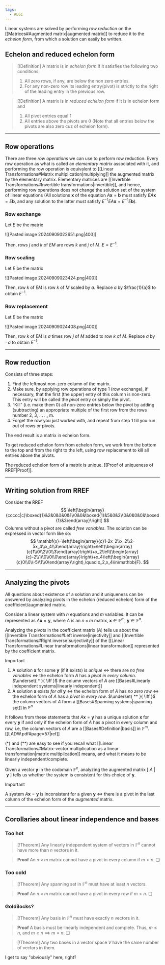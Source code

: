 ```yaml
---
tags:
  - ALG1
---
```


Linear systems are solved by performing *row reduction* on the [[Matrices#Augmented matrix|augmented matrix]] to reduce it to the *echelon form*, from which a solution can easily be written.

## Echelon and reduced echelon form

>[!Definition]
>A matrix is in *echelon form* if it satisfies the following two conditions:
>1. All zero rows, if any, are below the non zero entries.
>2. For any non-zero row its leading entry(pivot) is strictly to the right of the leading entry in the previous row.

>[!Definition]
>A matrix is in *reduced echelon form* if it is in echelon form and
>1. All pivot entries equal 1
>2. All entries above the pivots are 0 (Note that all entries below the pivots are also zero cuz of echelon form).

---
## Row operations

There are three *row operations* we can use to perform row reduction. Every row operation as what is called an *elementary matrix* associated with it, and performing the row operation is equivalent to [[Linear Transformations#Matrix multiplication|multiplying]] the augmented matrix by the elementary matrix. Elementary matrices are [[Invertible Transformations#Invertible transformations|invertible]], and hence, performing row operations does not change the solution set of the system of linear equations (All solutions $\mathbf{x}$ of the equation $A\mathbf{x}=\mathbf{b}$ must satisfy $EA\mathbf{x}=E\mathbf{b}$, and any solution to the latter must satisfy $E^{-1}EA\mathbf{x}=E^{-1}E\mathbf{b}$). 
### Row exchange

Let $E$ be the matrix

 ![[Pasted image 20240909022651.png|400]]

Then, rows $j$ and $k$ of $EM$ are rows $k$ and $j$ of $M$. 
$E=E^{-1}$.

### Row scaling

Let $E$ be the matrix

![[Pasted image 20240909023424.png|400]]

Then, row $k$ of $EM$ is row $k$ of $M$ scaled by $a$.
Replace $a$ by $\frac{1}{a}$ to obtain $E^{-1}$.

### Row replacement
Let $E$ be the matrix

![[Pasted image 20240909024408.png|400]]

Then, row $k$ of $EM$ is $a$ times row $j$ of $M$ added to row $k$ of $M$. 
Replace $a$ by $-a$ to obtain $E^{-1}$. 

---
## Row reduction
Consists of three steps:
1. Find the leftmost non-zero column of the matrix.
2. Make sure, by applying row operations of type 1 (row exchange), if necessary, that the first (the upper) entry of this column is non-zero. This entry will be called the *pivot* entry or simply the pivot.
3. “Kill” (i.e. make them 0) all non-zero entries below the pivot by adding (subtracting) an appropriate multiple of the first row from the rows number 2, 3, . . . , m.
4. Forget the row you just worked with, and repeat from step 1 till you run out of rows or pivots.

The end result is a matrix in echelon form.

To get reduced echelon form from echelon form, we work from the bottom to the top and from the right to the left, using row replacement to kill all entries above the pivots.

The reduced echelon form of a matrix is unique. [[Proof of uniqueness of RREF|Proof]]. 

---
## Writing solution from RREF

Consider the RREF
$$
\left[\begin{array}{ccccc|c}\boxed{1}&2&0&0&0&1\\0&0&\boxed{1}&5&0&2\\0&0&0&0&\boxed{1}&3\end{array}\right]
$$
Columns without a pivot are called *free variables*. The solution can be expressed in vector form like so:
$$
\mathbf{x}=\left(\begin{array}{c}1-2x_2\\x_2\\2-5x_4\\x_4\\3\end{array}\right)=\left(\begin{array}{c}1\\0\\2\\0\\3\end{array}\right)+x_2\left(\begin{array}{c}-2\\1\\0\\0\\0\end{array}\right)+x_4\left(\begin{array}{c}0\\0\\-5\\1\\0\end{array}\right),\quad x_2,x_4\in\mathbb{F}.
$$

---
## Analyzing the pivots

All questions about existence of a solution and it uniqueness can be answered by analyzing pivots in the echelon (reduced echelon) form of the coefficient/augmented matrix.

Consider a linear system with $n$ equations and $m$ variables. It can be represented as $A\mathbf{x}=\mathbf{y}$, where $A$ is an $n\times m$ matrix, $\mathbf{x}\in \mathbb{F}^{m}$, $\mathbf{y}\in \mathbb{F}^{n}$. 

Analyzing the pivots in the coefficient matrix ($A$) tells us about the [[Invertible Transformations#Left inverse|injectivity]] and [[Invertible Transformations#Right inverse|surjectivity]] of the [[Linear Transformations#Linear transformations|linear transformation]] represented by the coefficient matrix.

>[!Important]
>
>1. A solution $\mathbf{x}$ for some $\mathbf{y}$ (if it exists) is *unique* $\iff$ 
>   there are *no free variables* $\iff$
>   the echelon form $A$ has a *pivot in every column*. $\underset{ * }{ \iff }$ 
>   the column vectors of $A$ are [[Bases#Linearly independent systems|linearly independent]]
>2. A solution $\mathbf{x}$ exists *for all* $\mathbf{y}$ $\iff$ 
>   the echelon form of $A$ has *no zero row* $\iff$ 
>   the echelon form of $A$ has a *pivot in every row*. $\underset{ ** }{ \iff }$
>   the column vectors of $A$ form a [[Bases#Spanning systems|spanning set]] in $\mathbb{F}^{n}$ 
>   
>It follows from these statements that $A\mathbf{x}=\mathbf{y}$ has a unique solution $\mathbf{x}$ for every $\mathbf{y}$ if and only if the echelon form of $A$ has a pivot in every column and row, i.e, the column vectors of $A$ are a [[Bases#Definition|basis]] in $\mathbb{F}^{m}$. [[LADW.pdf#page=57|ref]]

(\*) and (\*\*) are easy to see if you recall what [[Linear Transformations#Matrix-vector multiplication as a linear transformation|matrix multiplication]] means, and what it means to be linearly independent/complete.

Given a vector $\mathbf{y}$ in the codomain $\mathbb{F}^{n}$, analyzing the augmented matrix $[\ A\ |\ \mathbf{y}\ ]$ tells us whether the system is consistent for this choice of $\mathbf{y}$. 

>[!Important]
>A system $A\mathbf{x}=\mathbf{y}$ is inconsistent for a given $\mathbf{y}$ $\iff$
>there is a pivot in the last column of the echelon form of the *augmented* matrix.

---
## Corollaries about linear independence and bases

### Too hot

>[!Theorem]
>Any linearly independent system of vectors in $\mathbb{F}^{n}$ cannot have more than $n$ vectors in it.

>**Proof**
>An $n\times m$ matrix cannot have a pivot in every column if $m>n$. ❏

### Too cold

>[!Theorem]
>Any spanning set in $\mathbb{F}^{n}$ must have at least $n$ vectors.

>**Proof**
>An $n\times m$ matrix cannot have a pivot in every row if $m<n$. ❏

### Goldilocks?

>[!Theorem]
>Any basis in $\mathbb{F}^{n}$ must have exactly $n$ vectors in it.

>**Proof**
>A basis must be linearly independent and complete. Thus, $m\le n$, and $m\ge n$ $\implies$ $m=n$. ❏

>[!Theorem]
>Any two bases in a vector space $V$ have the same number of vectors in them.

I get to say "obviously" here, right?